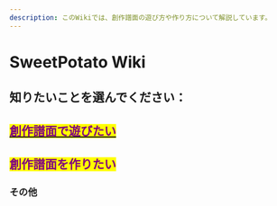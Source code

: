 ```yaml
---
description: このWikiでは、創作譜面の遊び方や作り方について解説しています。
---
```


# SweetPotato Wiki

## 知りたいことを選んでください：

## <mark style="color:purple;"></mark>[<mark style="color:purple;">創作譜面で遊びたい</mark>](broken-reference)<mark style="color:purple;"></mark>

## <mark style="color:purple;">創作譜面を作りたい</mark>



### その他
